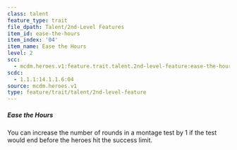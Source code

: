 ```yaml
---
class: talent
feature_type: trait
file_dpath: Talent/2nd-Level Features
item_id: ease-the-hours
item_index: '04'
item_name: Ease the Hours
level: 2
scc:
  - mcdm.heroes.v1:feature.trait.talent.2nd-level-feature:ease-the-hours
scdc:
  - 1.1.1:14.1.1.6:04
source: mcdm.heroes.v1
type: feature/trait/talent/2nd-level-feature
---
```


##### Ease the Hours

You can increase the number of rounds in a montage test by 1 if the test would end before the heroes hit the success limit.
